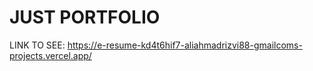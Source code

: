 # JUST PORTFOLIO

LINK TO SEE: https://e-resume-kd4t6hif7-aliahmadrizvi88-gmailcoms-projects.vercel.app/
